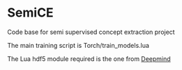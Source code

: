 # SemiCE
Code base for semi supervised concept extraction project

The main training script is Torch/train_models.lua

The Lua hdf5 module required is the one from [Deepmind](https://github.com/deepmind/torch-hdf5)
